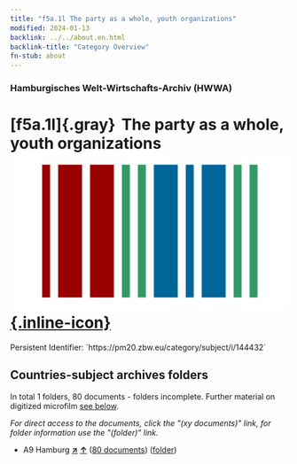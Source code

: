 ```yaml
---
title: "f5a.1l The party as a whole, youth organizations"
modified: 2024-01-13
backlink: ../../about.en.html
backlink-title: "Category Overview"
fn-stub: about
---
```


### Hamburgisches Welt-Wirtschafts-Archiv (HWWA)

# [f5a.1l]{.gray}&#8201; The party as a whole, youth organizations &#160; [![Wikidata](/images/Wikidata-logo.svg "Wikidata"){.inline-icon}](http://www.wikidata.org/entity/Q104699666)

<div class="hint">Persistent Identifier: `https://pm20.zbw.eu/category/subject/i/144432`</div>







## Countries-subject archives folders







In total 1 folders, 80 documents - folders incomplete. Further material on digitized microfilm [see below](#filmsections).

_For direct access to the documents, click the "(xy documents)" link, for folder information use the "(folder)" link._


- A9 Hamburg [**&nearr;**](../../../geo/i/140905/about.en.html "Hamburg (all folders)") [**&uarr;**](../../../geo/about.en.html#A9 "Country category system") (<a href="https://pm20.zbw.eu/iiifview/folder/sh/140905,144432" title="about: Hamburg : The party as a whole, youth organizations" target="_blank">80 documents</a>) ([folder](../../../../folder/sh/1409xx/140905/1444xx/144432/about.en.html))



<a id="filmsections" />













